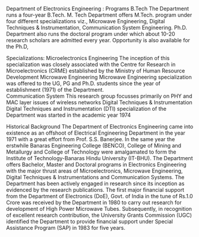 Department of Electronics Engineering :
Programs
B.Tech
The Department runs a four-year B.Tech. 
M. Tech
Department offers M.Tech. program under four different specializations viz., Microwave Engineering, Digital Techniques & Instrumentation, Communication System Engineering.
Ph.D.
Department also runs the doctoral program under which about 10-20 research scholars are admitted every year. Opportunity is also available for the Ph.D,  



Specializations:
Microelectronics Engineering
The inception of this specialization was closely associated with the Centre for Research in Microelectronics (CRME) established by the Ministry of Human Resource Development
Microwave Engineering
Microwave Engineering specialization was offered to the UG, PG and Ph.D. students since the year of establishment (1971) of the Department.   
Communication System
This research group focusses primarily on PHY and MAC layer issues of wireless networks
Digital Techniques & Instrumentation 
Digital Techniques and Instrumentation (DTI) specialization of the Department was started in the academic year 1974



Historical Background
The Department of Electronics Engineering came into existence as an offshoot of Electrical Engineering Department in the year 1971 with a great effort from Prof. S.S. Banerjee. In the same year the erstwhile Banaras Engineering College (BENCO), College of Mining and Metallurgy and College of Technology were amalgamated to form the Institute of Technology-Banaras Hindu University (IT-BHU). The Department offers Bachelor, Master and Doctoral programs in Electronics Engineering with the major thrust areas of Microelectronics, Microwave Engineering, Digital Techniques & Instrumentations and Communication Systems. The Department has been actively engaged in research since its inception as evidenced by the research publications. The first major financial support from the Department of Electronics (DoE), Govt. of India in the tune of Rs.1.0 Crore was received by the Department in 1980 to carry out research for development of High Power Microwave Tubes. Subsequently, in recognition of excellent research contribution, the University Grants Commission (UGC) identified the Department to provide financial support under Special Assistance Program (SAP) in 1983 for five years. 
